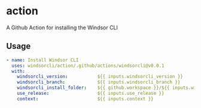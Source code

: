 # action
A Github Action for installing the Windsor CLI

## Usage
  ```yaml
  - name: Install Windsor CLI
    uses: windsorcli/action/.github/actions/windsorcli@v0.0.1
    with:
      windsorcli_version:           ${{ inputs.windsorcli_version }}
      windsorcli_branch:            ${{ inputs.windsorcli_branch }}
      windsorcli_install_folder:    ${{ github.workspace }}/${{ inputs.windsorcli_install_folder }}
      use_release:                  ${{ inputs.use_release }}
      context:                      ${{ inputs.context }}
  ```

